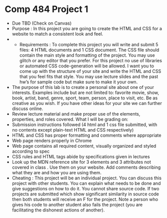 # Comp 484 Project 1
* Due TBD (Check on Canvas)
* Purpose : In this project you are going to create the HTML and CSS for a website to match a
consistent look and feel.
* * Requirements : To complete this project you will write and submit 5 files: 4 HTML documents
and 1 CSS document. The CSS file should contain the main style and formatting of the project.
You may use glitch or any editor that you prefer. For this project no use of libraries or automated
CSS code-generation will be allowed. I want you to come up with the structure of your site and
write the HTML and CSS that you feel fits that style. You may use lecture slides and the past
hw’s for sample code but make sure to make it your own.
* The purpose of this lab is to create a personal site about one of your interests. Examples
include but are not limited to: favorite movie, show, book, artist, band, genre, sport, team,
person, place to visit, etc. Be as creative as you wish. If you have other ideas for your site we
can further discuss online.
* Review lecture material and make proper use of the elements, properties, and roles covered.
What I will be grading on:
* Submission instructions followed (4 html and 1 css file submitted, with no contents
except plain-text HTML and CSS respectively)
* HTML and CSS has proper formatting and comments where appropriate
* Web page renders properly in Chrome
* Web page contains all required content, visually organized and styled according to spec
* CSS rules and HTML tags abide by specifications given in lectures
* Look up the MDN reference site for 3 elements and 3 attributes not covered in class .
Use them on your website. Add comments describing what they are and how you are
using them.
* Cheating : This project will be an individual project. You can discuss this project with other
students. You can explain what needs to be done and give suggestions on how to do it. You
cannot share source code. If two projects are submitted which show significant similarity in
source code then both students will receive an F for the project. Note a person who gives his
code to another student also fails the project (you are facilitating the dishonest actions of
another).
